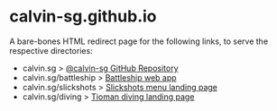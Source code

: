 # calvin-sg.github.io
A bare-bones HTML redirect page for the following links, to serve the respective directories:
- calvin.sg > [@calvin-sg GitHub Repository](https://github.com/calvin-sg/)
- calvin.sg/battleship > [Battleship web app](https://battleship.calvin.sg/)
- calvin.sg/slickshots > [Slickshots menu landing page](https://slickshots.calvin.sg/)
- calvin.sg/diving > [Tioman diving landing page](https://diving.calvin.sg/)